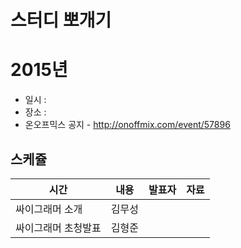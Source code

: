 # 스터디 뽀개기


# 2015년

* 일시 :
* 장소 : 
* 온오프믹스 공지 - http://onoffmix.com/event/57896

## 스케쥴 

시간|내용|발표자|자료
---|---|---|---
   | 싸이그래머 소개  | 김무성  |
   | 싸이그래머 초청발표  | 김형준  |
